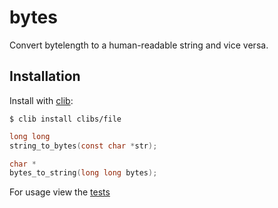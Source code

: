 
# bytes

  Convert bytelength to a human-readable string and vice versa.

## Installation

  Install with [clib](https://github.com/clibs/clib):

```
$ clib install clibs/file
```

```c
long long
string_to_bytes(const char *str);

char *
bytes_to_string(long long bytes);
```

For usage view the [tests](https://github.com/clibs/bytes/blob/master/bytes.c#L52)